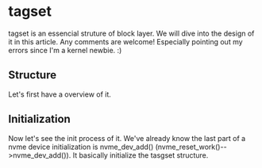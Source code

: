 # tagset

tagset is an essencial struture of block layer. We will dive into the design of it in this article. Any comments are welcome! Especially pointing out my errors since I'm a kernel newbie. :)

## Structure 
Let's first have a overview of it.

## Initialization
Now let's see the init process of it. We've already know the last part of a nvme device initialization is nvme_dev_add() (nvme_reset_work()-->nvme_dev_add()). It basically initialize the tasgset structure.